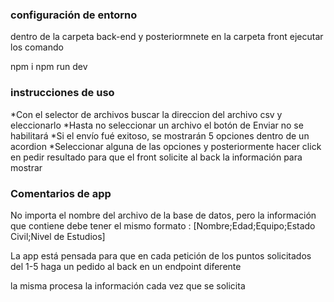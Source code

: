 ### configuración de entorno

dentro de la carpeta back-end y posteriormnete en la carpeta front ejecutar los comando

npm i
npm run dev

### instrucciones de uso

*Con el selector de archivos buscar la direccion del archivo csv y eleccionarlo
*Hasta no seleccionar un archivo el botón de Enviar no se habilitará
*Si el envío fué exitoso, se mostrarán 5 opciones dentro de un acordion
*Seleccionar alguna de las opciones y posteriormente hacer click en pedir resultado para que el front solicite al back la información para mostrar

### Comentarios de app

No importa el nombre del archivo de la base de datos, pero la información que contiene debe tener el mismo formato :
    [Nombre;Edad;Equipo;Estado Civil;Nivel de Estudios]

La app está pensada para que en cada petición de los puntos solicitados del 1-5 haga un pedido al back en un endpoint diferente

la misma procesa la información cada vez que se solicita